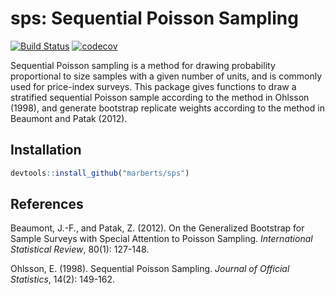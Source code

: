 # sps: Sequential Poisson Sampling

[![Build
Status](https://travis-ci.org/marberts/sps.svg?branch=master)](https://travis-ci.org/marberts/sps)
[![codecov](https://codecov.io/gh/marberts/sps/branch/master/graph/badge.svg)](https://codecov.io/gh/marberts/sps)

Sequential Poisson sampling is a method for drawing probability proportional to size samples with a given number of units, and is commonly used for price-index surveys. This package gives functions to draw a stratified sequential Poisson sample according to the method in Ohlsson (1998), and generate bootstrap replicate weights according to the method in Beaumont and Patak (2012).

## Installation

```r
devtools::install_github("marberts/sps")
```
## References

Beaumont, J.-F., and Patak, Z. (2012). On the Generalized Bootstrap for Sample Surveys with Special Attention to Poisson Sampling. *International Statistical Review*, 80(1): 127-148.

Ohlsson, E. (1998). Sequential Poisson Sampling. *Journal of Official Statistics*, 14(2): 149-162.
